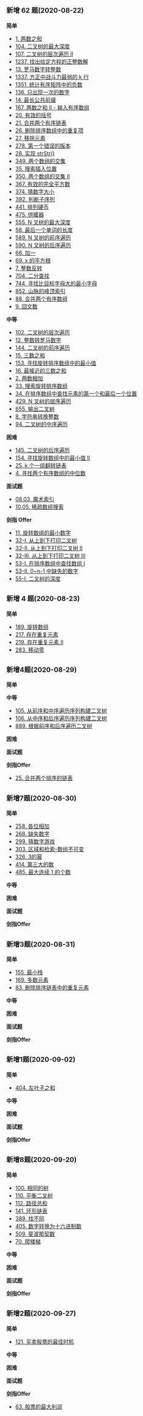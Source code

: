 ## <small>新增 62 题(2020-08-22)</small>

**简单**

- [1. 两数之和](./subject/简单/1.%20两数之和/twoSum.js)
- [104. 二叉树的最大深度](./subject/简单/104.%20二叉树的最大深度/maxDepth.js)
- [107. 二叉树的层次遍历 II](./subject/简单/107.%20二叉树的层次遍历%20II/levelOrderBottom.js)
- [1237. 找出给定方程的正整数解](./subject/简单/1237.%20找出给定方程的正整数解/findSolution.js)
- [13. 罗马数字转整数](./subject/简单/13.%20罗马数字转整数/romanToInt.js)
- [1337. 方正中战斗力最弱的 k 行](./subject/简单/1337.%20方正中战斗力最弱的%20k%20行/kWeakestRows.js)
- [1351. 统计有序矩阵中的负数](./subject/简单/1351.%20统计有序矩阵中的负数/countNegatives.js)
- [136. 只出现一次的数字](./subject/简单/136.%20只出现一次的数字/singleNumber.js)
- [14. 最长公共前缀](./subject/简单/14.%20最长公共前缀/longestCommonPrefix.js)
- [167. 两数之和 II - 输入有序数组](./subject/简单/167.%20两数之和%20II%20-%20输入有序数组/twoSum.js)
- [20. 有效的括号](./subject/简单/20.%20有效的括号/isValid.js)
- [21. 合并两个有序链表](./subject/简单/21.%20合并两个有序链表/mergeTwoLists.js)
- [26. 删除排序数组中的重复项](./subject/简单/26.%20删除排序数组中的重复项/removeDuplicates.js)
- [27. 移除元素](./subject/简单/27.%20移除元素/removeElement.go)
- [278. 第一个错误的版本](./subject/简单/278.%20第一个错误的版本/solution.js)
- [28. 实现 strStr()](<./subject/简单/28.%20实现%20strStr()/strStr.js>)
- [349. 两个数组的交集](./subject/简单/349.%20两个数组的交集/intersection.js)
- [35. 搜索插入位置](./subject/简单/35.%20搜索插入位置/searchInsert.js)
- [350. 两个数组的交集 II](./subject/简单/350.%20两个数组的交集%20II/intersect.js)
- [367. 有效的完全平方数](./subject/简单/367.%20有效的完全平方数/isPerfectSquare.js)
- [374. 猜数字大小](./subject/简单/374.%20猜数字大小/guessNumber.js)
- [392. 判断子序列](./subject/简单/392.%20判断子序列/isSubsequence.js)
- [441. 排列硬币](./subject/简单/441.%20排列硬币/arrangeCoins.js)
- [475. 供暖器](./subject/简单/475.%20供暖器/findRadius.js)
- [555. N 叉树的最大深度](./subject/简单/555.%20N%20叉树的最大深度/maxDepth.mjs)
- [58. 最后一个单词的长度](./subject/简单/58.%20最后一个单词的长度/lengthOfLastWord.js)
- [589. N 叉树的前序遍历](./subject/简单/589.%20N%20叉树的前序遍历/preorder.js)
- [590. N 叉树的后序遍历](./subject/简单/590.%20N叉树的后序遍历/postorder.js)
- [66. 加一](./subject/简单/66.%20加一/plusOne.js)
- [69. x 的平方根](./subject/简单/69.%20x的平方根/mySqrt.js)
- [7. 整数反转](./subject/简单/7.%20整数反转/reverse.js)
- [704. 二分查找](./subject/简单/704.%20二分查找/search.js)
- [744. 寻找比目标字母大的最小字母](./subject/简单/744.%20寻找比目标字母大的最小字母/nextGreatestLetter.js)
- [852. 山脉的峰顶索引](./subject/简单/852.%20山脉的峰顶索引/peakIndexInMountainArray.js)
- [88. 合并两个有序数组](./subject/简单/88.%20合并两个有序数组/merge.js)
- [9. 回文数](./subject/简单/9.%20回文数/isPalindrome.js)

**中等**

- [102. 二叉树的层次遍历](./subject/中等/102.%20二叉树的层次遍历/levelOrder.js)
- [12. 整数转罗马数字](./subject/中等/12.%20整数转罗马数字/intToRoman.js)
- [144. 二叉树的前序遍历](./subject/中等/144.%20二叉树的前序遍历/preorderTraversal.js)
- [15. 三数之和](./subject/中等/15.%20三数之和/threeSum.js)
- [153. 寻找旋转排序数组中的最小值](./subject/中等/153.%20寻找旋转排序数组中的最小值/findMin.js)
- [16. 最接近的三数之和](./subject/中等/16.%20最接近的三数之和/threeSumClosest.js)
- [2. 两数相加](./subject/中等/2.%20两数相加/addTwoNumbers.js)
- [33. 搜索旋转排序数组](./subject/中等/33.%20搜索旋转排序数组/search.js)
- [34. 在排序数组中查找元素的第一个和最后一个位置](./subject/中等/34.%20在排序数组中查找元素的第一个和最后一个位置/searchRange.js)
- [429. N 叉树的层序遍历](./subject/中等/429.%20N叉树的层序遍历/levelOrder.js)
- [655. 输出二叉树](./subject/中等/655.%20输出二叉树/printTree.js)
- [8. 字符串转换整数](./subject/中等/8.%20字符串转换整数/atoi.js)
- [94. 二叉树的中序遍历](./subject/中等/94.%20二叉树的中序遍历/inorderTraversal.js)

**困难**

- [145. 二叉树的后序遍历](./subject/困难/145.%20二叉树的后序遍历/postorderTraversal.js)
- [154. 寻找旋转数组中的最小值 II](./subject/困难/154.%20寻找旋转数组中的最小值%20II/findMin.js)
- [25. k 个一组翻转链表](./subject/困难/25.%20k%20个一组翻转链表/reverseKGroup.js)
- [4. 寻找两个有序数组的中位数](./subject/困难/4.%20寻找两个有序数组的中位数/findMedianSortedArrays.js)

**面试题**

- [08.03. 魔术索引](./subject/面试题/08.03.%20魔术索引/findMagicIndex.js)
- [10.05. 稀疏数组搜索](./subject/面试题/10.05.%20稀疏数组搜索/findString.js)

**剑指 Offer**

- [11. 旋转数组的最小数字](./subject/剑指Offer/11.%20旋转数组的最小数字/minArray.js)
- [32-I. 从上到下打印二叉树](./subject/剑指Offer/32-I.%20从上到下打印二叉树/levelOrder.js)
- [32-II. 从上到下打印二叉树 II](./subject/剑指Offer/32-II.%20从上到下打印二叉树%20II/levelOrder.mjs)
- [32-III. 从上到下打印二叉树 III](./subject/剑指Offer/32-III.%20从上到下打印二叉树%20III/levelOrder.js)
- [53-I. 在排序数组中查找数组 I](./subject/剑指Offer/53-I.%20在排序数组中查找数组%20I/search.js)
- [53-II. 0~n-1 中缺失的数字](./subject/剑指Offer/53-II.%200~n-1中缺失的数字/missingNumber.js)
- [55-I. 二叉树的深度](./subject/剑指Offer/55-I.%20二叉树的深度/maxDepth.js)

## <small>新增 4 题(2020-08-23)</small>

**简单**
- [189. 旋转数组](./subject/简单/189.%20旋转数组/rotate.js)
- [217. 存在重复元素](./subject/简单/217.%20存在重复元素/containsDuplicate.js)
- [219. 存在重复元素 II](./subject/简单/219.%20存在重复元素%20II/containsNearbyDuplicate.js)
- [283. 移动零](./subject/简单/283.%20移动零/moveZeroes.js)

## <small>新增4题(2020-08-29)</small>


**简单**


**中等**

- [105. 从前序和中序遍历序列构建二叉树](./subject/中等/105.%20从前序和中序遍历序列构建二叉树/buildTree.js)
- [106. 从中序和后序遍历序列构建二叉树](./subject/中等/106.%20从中序和后序遍历序列构建二叉树/buildTree.js)
- [889. 根据前序和后序遍历二叉树](./subject/中等/889.%20根据前序和后序遍历二叉树/constructFromPrePost.js)

**困难**


**面试题**


**剑指Offer**

- [25. 合并两个排序的链表](./subject/剑指Offer/25.%20合并两个排序的链表/mergeTwoLists.js)

## <small>新增7题(2020-08-30)</small>


**简单**

- [258. 各位相加](./subject/简单/258.%20各位相加/addDigits.js)
- [268. 缺失数字](./subject/简单/268.%20缺失数字/missingNumber.js)
- [299. 猜数字游戏](./subject/简单/299.%20猜数字游戏/getHint.js)
- [303. 区域和检索-数组不可变](./subject/简单/303.%20区域和检索-数组不可变/sumRange.js)
- [326. 3的幂](./subject/简单/326.%203的幂/isPowerOfThree.js)
- [414. 第三大的数](./subject/简单/414.%20第三大的数/thirdMax.js)
- [485. 最大连续 1 的个数](./subject/简单/485.%20最大连续%201%20的个数/findMaxConsecutiveOnes.js)

**中等**


**困难**


**面试题**


**剑指Offer**

## <small>新增3题(2020-08-31)</small>


**简单**

- [155. 最小栈](./subject/简单/155.%20最小栈/minStack.js)
- [169. 多数元素](./subject/简单/169.%20多数元素/majorityElement.js)
- [83. 删除排序链表中的重复元素](./subject/简单/83.%20删除排序链表中的重复元素/deleteDuplicates.js)

**中等**


**困难**


**面试题**


**剑指Offer**

## <small>新增1题(2020-09-02)</small>


**简单**

- [404. 左叶子之和](./subject/简单/404.%20左叶子之和/sumOfLeftLeaves.js)

**中等**


**困难**


**面试题**


**剑指Offer**

## <small>新增8题(2020-09-20)</small>


**简单**

- [100. 相同的树](./subject/简单/100.%20相同的树/isSameTree.js)
- [110. 平衡二叉树](./subject/简单/110.%20平衡二叉树/isBalanced.js)
- [112. 路径总和](./subject/简单/112.%20路径总和/hasPathSum.js)
- [141. 环形链表](./subject/简单/141.%20环形链表/hasCycle.js)
- [389. 找不同](./subject/简单/389.%20找不同/findTheDifference.js)
- [405. 数字转换为十六进制数](./subject/简单/405.%20数字转换为十六进制数/toHex.js)
- [509. 斐波那契数](./subject/简单/509.%20斐波那契数/fib.js)
- [70. 爬楼梯](./subject/简单/70.%20爬楼梯/climbStairs.js)

**中等**


**困难**


**面试题**


**剑指Offer**


## <small>新增2题(2020-09-27)</small>


**简单**

- [121. 买卖股票的最佳时机](./subject/简单/121.%20买卖股票的最佳时机/maxProfit.js)

**中等**


**困难**


**面试题**


**剑指Offer**

- [63. 股票的最大利润](./subject/剑指Offer/63.%20股票的最大利润/maxProfit.js)
